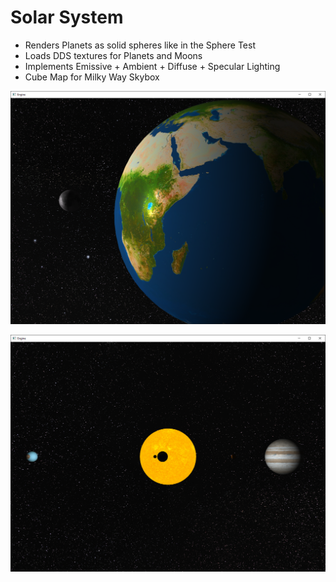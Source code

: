 # Solar System

* Renders Planets as solid spheres like in the Sphere Test
* Loads DDS textures for Planets and Moons
* Implements Emissive + Ambient + Diffuse + Specular Lighting
* Cube Map for Milky Way Skybox

![Alt text](Screenshots/01.png?raw=true "Earth-Moon-Sun")

![Alt text](Screenshots/02.png?raw=true "System")
